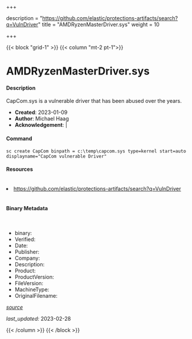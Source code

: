 +++

description = "https://github.com/elastic/protections-artifacts/search?q=VulnDriver"
title = "AMDRyzenMasterDriver.sys"
weight = 10

+++


{{< block "grid-1" >}}
{{< column "mt-2 pt-1">}}


# AMDRyzenMasterDriver.sys

#### Description

CapCom.sys is a vulnerable driver that has been abused over the years.

- **Created**: 2023-01-09
- **Author**: Michael Haag
- **Acknowledgement**:  | [](https://twitter.com/)

#### Command

```
sc create CapCom binpath = c:\temp\capcom.sys type=kernel start=auto displayname="CapCom vulnerable Driver"
```

#### Resources
<br>


<li><a href=" https://github.com/elastic/protections-artifacts/search?q=VulnDriver"> https://github.com/elastic/protections-artifacts/search?q=VulnDriver</a></li>


<br>


#### Binary Metadata
<br>



- binary: 
- Verified: 
- Date: 
- Publisher: 
- Company: 
- Description: 
- Product: 
- ProductVersion: 
- FileVersion: 
- MachineType: 
- OriginalFilename: 

[*source*](https://github.com/magicsword-io/LOLDrivers/tree/main/yaml/amdryzenmasterdriver.sys.yml)

*last_updated:* 2023-02-28


{{< /column >}}
{{< /block >}}
